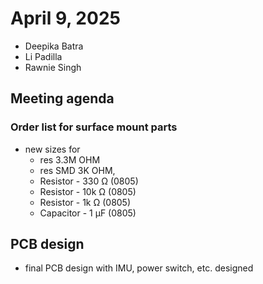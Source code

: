 # April 9, 2025
- Deepika Batra
- Li Padilla
- Rawnie Singh

## Meeting agenda
### Order list for surface mount parts
- new sizes for
    - res 3.3M OHM
    - res SMD 3K OHM, 
    - Resistor - 330 Ω (0805)
    - Resistor - 10k Ω (0805)
    - Resistor - 1k Ω (0805)
    - Capacitor - 1 µF (0805)

## PCB design
- final PCB design with IMU, power switch, etc. designed